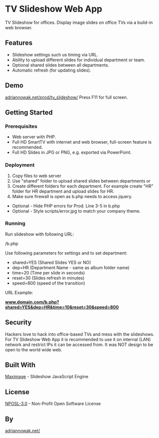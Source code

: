 # TV Slideshow Web App
TV Slideshow for offices. Display image slides on office TVs via a build-in web browser.

## Features

* Slideshow settings such us timing via URL.
* Ability to upload different slides for individual department or team. 
* Optional shared slides between all departments.
* Automatic refresh (for updating slides).

## Demo
[adriannowak.net/prod/tv_slideshow/](https://www.adriannowak.net/prod/tv_slideshow/b.php?general=YES&dep=NONE&time=10&reset=30&speed=800)
Press F11 for full screen.


## Getting Started

### Prerequisites

- Web server with PHP.
- Full HD SmartTV with internet and web browser, full-screen feature is recommended.
- Full HD Slides in JPG or PNG, e.g. exported via PowerPoint.

### Deployment

1. Copy files to web server
2. Use "shared" folder to upload shared slides between departments
or
3. Create different folders for each department. For example create "HR" folder for HR department and upload slides for HR.
5. Make sure firewall is open as b.php needs to access jquery.

* Optional - Hide PHP errors for Prod. Line 3-5 in b.php
* Optional - Style scripts/error.jpg to match your company theme.

### Running

Run slideshow with following URL:

<domain>/b.php

Use following parameters for settings and to set department:

* shared=YES (Shared Slides YES or NO)
* dep=HR (Department Name - same as album folder name)
* time=20 (Time per slide in seconds)
* reset=30 (Slides refresh in minutes)
* speed=800 (speed of the transition)

URL Example:

**www.domain.com/b.php?shared=YES&dep=HR&time=10&reset=30&speed=800**

## Security
Hackers love to hack into office-based TVs and mess with the slideshows. For TV Slideshow Web App it is recommended to use it on internal (LAN) network and restrict IPs it can be accessed from. It was NOT design to be open to the world wide web.

## Built With
 [Maximage](http://www.aaronvanderzwan.com/maximage/) - Slideshow JavaScript Engine

## License
[NPOSL-3.0](https://opensource.org/licenses/NPOSL-3.0) - Non-Profit Open Software License

## By
[adriannowak.net/](https://www.adriannowak.net/)

